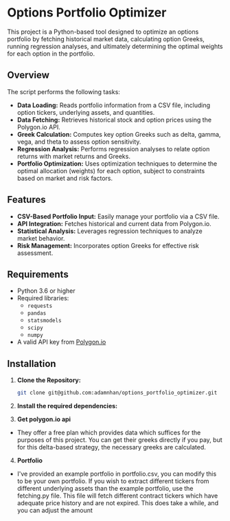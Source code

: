 # Options Portfolio Optimizer

This project is a Python-based tool designed to optimize an options portfolio by fetching historical market data, calculating option Greeks, running regression analyses, and ultimately determining the optimal weights for each option in the portfolio.

## Overview

The script performs the following tasks:
- **Data Loading:** Reads portfolio information from a CSV file, including option tickers, underlying assets, and quantities.
- **Data Fetching:** Retrieves historical stock and option prices using the Polygon.io API.
- **Greek Calculation:** Computes key option Greeks such as delta, gamma, vega, and theta to assess option sensitivity.
- **Regression Analysis:** Performs regression analyses to relate option returns with market returns and Greeks.
- **Portfolio Optimization:** Uses optimization techniques to determine the optimal allocation (weights) for each option, subject to constraints based on market and risk factors.

## Features

- **CSV-Based Portfolio Input:** Easily manage your portfolio via a CSV file.
- **API Integration:** Fetches historical and current data from Polygon.io.
- **Statistical Analysis:** Leverages regression techniques to analyze market behavior.
- **Risk Management:** Incorporates option Greeks for effective risk assessment.

## Requirements

- Python 3.6 or higher
- Required libraries:
  - `requests`
  - `pandas`
  - `statsmodels`
  - `scipy`
  - `numpy`
- A valid API key from [Polygon.io](https://polygon.io/)

## Installation

1. **Clone the Repository:**
   ```bash
   git clone git@github.com:adamnhan/options_portfolio_optimizer.git
   ```
2. **Install the required dependencies:**

3. **Get polygon.io api**
  - They offer a free plan which provides data which suffices for the purposes of this project. You
    can get their greeks directly if you pay, but for this delta-based strategy, the necessary greeks are calculated.

4. **Portfolio**
  - I've provided an example portfolio in portfolio.csv, you can modify this to be your own portfolio. If you wish to extract
   different tickers from different underlying assets than the example portfolio, use the fetching.py file. This file will 
    fetch different contract tickers which have adequate price history and are not expired. This does take a while, and you
    can adjust the amount  
